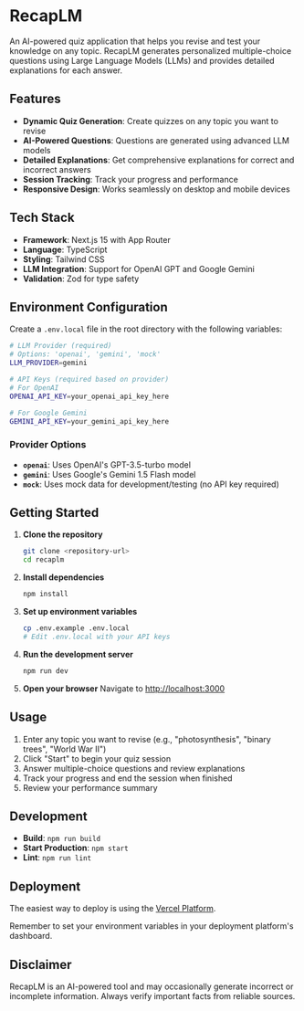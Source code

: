 # RecapLM

An AI-powered quiz application that helps you revise and test your knowledge on any topic. RecapLM generates personalized multiple-choice questions using Large Language Models (LLMs) and provides detailed explanations for each answer.

## Features

- **Dynamic Quiz Generation**: Create quizzes on any topic you want to revise
- **AI-Powered Questions**: Questions are generated using advanced LLM models
- **Detailed Explanations**: Get comprehensive explanations for correct and incorrect answers
- **Session Tracking**: Track your progress and performance
- **Responsive Design**: Works seamlessly on desktop and mobile devices

## Tech Stack

- **Framework**: Next.js 15 with App Router
- **Language**: TypeScript
- **Styling**: Tailwind CSS
- **LLM Integration**: Support for OpenAI GPT and Google Gemini
- **Validation**: Zod for type safety

## Environment Configuration

Create a `.env.local` file in the root directory with the following variables:

```bash
# LLM Provider (required)
# Options: 'openai', 'gemini', 'mock'
LLM_PROVIDER=gemini

# API Keys (required based on provider)
# For OpenAI
OPENAI_API_KEY=your_openai_api_key_here

# For Google Gemini
GEMINI_API_KEY=your_gemini_api_key_here
```

### Provider Options

- **`openai`**: Uses OpenAI's GPT-3.5-turbo model
- **`gemini`**: Uses Google's Gemini 1.5 Flash model
- **`mock`**: Uses mock data for development/testing (no API key required)

## Getting Started

1. **Clone the repository**
   ```bash
   git clone <repository-url>
   cd recaplm
   ```

2. **Install dependencies**
   ```bash
   npm install
   ```

3. **Set up environment variables**
   ```bash
   cp .env.example .env.local
   # Edit .env.local with your API keys
   ```

4. **Run the development server**
   ```bash
   npm run dev
   ```

5. **Open your browser**
   Navigate to [http://localhost:3000](http://localhost:3000)

## Usage

1. Enter any topic you want to revise (e.g., "photosynthesis", "binary trees", "World War II")
2. Click "Start" to begin your quiz session
3. Answer multiple-choice questions and review explanations
4. Track your progress and end the session when finished
5. Review your performance summary

## Development

- **Build**: `npm run build`
- **Start Production**: `npm start`
- **Lint**: `npm run lint`

## Deployment

The easiest way to deploy is using the [Vercel Platform](https://vercel.com/new?utm_medium=default-template&filter=next.js&utm_source=create-next-app&utm_campaign=create-next-app-readme).

Remember to set your environment variables in your deployment platform's dashboard.

## Disclaimer

RecapLM is an AI-powered tool and may occasionally generate incorrect or incomplete information. Always verify important facts from reliable sources.
